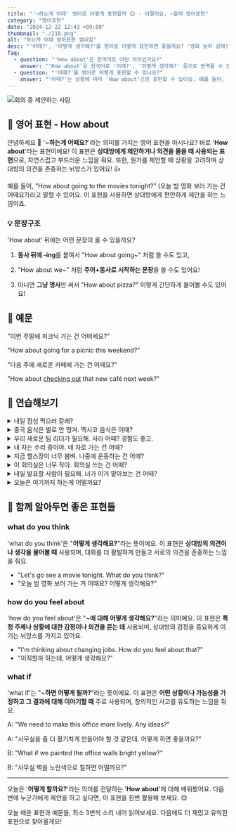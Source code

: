 ```yaml
---
title: "'~하는게 어때' 영어로 어떻게 표현할까 😊 - 어떨까요, ~할래 영어표현"
category: "영어표현"
date: "2024-12-22 12:43 +09:00"
thumbnail: "./218.png"
alt: "하는게 어때 영어표현 썸네일"
desc: "'어때?', '어떻게 생각해?'를 영어로 어떻게 표현하면 좋을까요? '영화 보러 갈래? 어때?'와 같이 친구에게 제안할 때 사용할 수 있는 표현을 배워봅시다. 다양한 예문을 통해서 연습하고 본인의 표현으로 만들어 보세요."
faq:
  - question: "'How about'은 한국어로 어떤 의미인가요?"
    answer: "'How about'은 한국어로 '어때?', '어떻게 생각해?' 등으로 번역될 수 있습니다. 주로 제안을 하거나 의견을 물어볼 때 사용해요."
  - question: "'어때?'를 영어로 어떻게 표현할 수 있나요?"
    answer: "'어때?'는 상황에 따라 'How about'으로 표현할 수 있어요. 예를 들어, '영화 보러 갈래? 어때?'는 'How about going to the movies?'로 말할 수 있어요."
---
```


![회의 중 제안하는 사람](./218-1.jpg)

## 🌟 영어 표현 - How about

안녕하세요 👋 '**~하는게 어때요?**'라는 의미를 가지는 영어 표현을 아시나요? 바로 '**How about**'라는 표현이에요! 이 표현은 **상대방에게 제안하거나 의견을 물을 때 사용되는 표현**으로, 자연스럽고 부드러운 느낌을 줘요. 또한, 뭔가를 제안할 때 상황을 고려하며 상대방의 의견을 존중하는 뉘앙스가 있어요! 👍

예를 들어, "How about going to the movies tonight?" (오늘 밤 영화 보러 가는 건 어때요?)라고 말할 수 있어요. 이 표현을 사용하면 상대방에게 편안하게 제안을 하는 느낌이죠.

<script async src="https://pagead2.googlesyndication.com/pagead/js/adsbygoogle.js?client=ca-pub-1465612013356152"
     crossorigin="anonymous"></script>
<!-- engple-horizontal-ad -->

<ins class="adsbygoogle"
     style="display:block"
     data-ad-client="ca-pub-1465612013356152"
     data-ad-slot="2106896038"
     data-ad-format="auto"
     data-full-width-responsive="true"></ins>

<script>
     (adsbygoogle = window.adsbygoogle || []).push({});
</script>

### 💡 문장구조

'How about' 뒤에는 어떤 문장이 올 수 있을까요?

1. **동사 뒤에 -ing**를 붙여서 "How about going~" 처럼 쓸 수도 있고,

2. "How about we~" 처럼 **주어+동사로 시작하는 문장**을 쓸 수도 있어요!

3. 아니면 **그냥 명사**만 써서 "How about pizza?" 이렇게 간단하게 물어볼 수도 있어요!

## 📖 예문

"이번 주말에 피크닉 가는 건 어떠세요?"

"How about going for a picnic this weekend?"

"다음 주에 새로운 카페에 가는 건 어때요?"

"How about [checking out](/blog/in-english/104check-out/) that new café next week?"

## 💬 연습해보기

<details>
<summary>내일 점심 먹으러 갈래?</summary>
<span>How about we grab lunch tomorrow?</span>
</details>

<details>
<summary>중국 음식은 별로 안 땡겨. 멕시코 음식은 어때?</summary>
<span>I don't feel like Chinese food. How about Mexican instead?</span>
</details>

<details>
<summary>우리 새로운 팀 리더가 필요해. 사라 어때? 경험도 좋고.</summary>
<span>We need a new team leader. How about Sarah? She's got great experience.</span>
</details>

<details>
<summary>내 차는 수리 중이야. 네 차로 가는 건 어때?</summary>
<span>My car's in the shop. How about taking yours?</span>
</details>

<details>
<summary>지금 헬스장이 너무 붐벼. 나중에 운동하는 건 어때?</summary>
<span>The gym is too crowded right now. How about working out later?</span>
</details>

<details>
<summary>이 회의실은 너무 작아. 회의실 쓰는 건 어때?</summary>
<span>This meeting room is too small. How about using the conference room?</span>
</details>

<details>
<summary>내일 발표할 사람이 필요해. 너가 이거 맡아보는 건 어때?</summary>
<span>We need someone to present tomorrow. How about you take the lead on this one?</span>
</details>

<details>
<summary>오늘은 여기까지 하는게 어떨까요?</summary>
<span>How about we <a href="/blog/vocab-1/037.call-it-a-day/">call it a day</a>?</span>
</details>

## 🤝 함께 알아두면 좋은 표현들

### what do you think

'what do you think'은 "**어떻게 생각해요?**"라는 뜻이에요. 이 표현은 **상대방의 의견이나 생각을 물어볼 때** 사용되며, 대화를 더 활발하게 만들고 서로의 의견을 존중하는 느낌을 줘요.

- "Let's go see a movie tonight. What do you think?"
- "오늘 밤 영화 보러 가는 거 어때요? 어떻게 생각해요?"

### how do you feel about

'how do you feel about'은 "**~에 대해 어떻게 생각해요?**"라는 의미예요. 이 표현은 **특정 주제나 상황에 대한 감정이나 의견을 묻는 데** 사용되며, 상대방의 감정을 중요하게 여기는 뉘앙스를 가지고 있어요.

- "I'm thinking about changing jobs. How do you feel about that?"
- "이직할까 하는데, 어떻게 생각해요?"

### what if

'what if'는 "**~하면 어떻게 될까?**"라는 뜻이에요. 이 표현은 **어떤 상황이나 가능성을 가정하고 그 결과에 대해 이야기할 때** 주로 사용되며, 창의적인 사고를 유도하는 느낌을 줘요.

A: "We need to make this office more lively. Any ideas?"

A: "사무실을 좀 더 활기차게 만들어야 할 것 같은데. 어떻게 하면 좋을까요?"

B: "What if we painted the office walls bright yellow?"

B: "사무실 벽을 노란색으로 칠하면 어떨까요?"

---

오늘은 '**어떻게 할까요?**'라는 의미를 전달하는 '**How about**'에 대해 배워봤어요. 다음번에 누군가에게 제안을 하고 싶다면, 이 표현을 한번 활용해 보세요. 😊

오늘 배운 표현과 예문들, 최소 3번씩 소리 내어 읽어보세요. 다음에도 더 재밌고 유익한 표현으로 찾아올게요!
